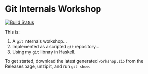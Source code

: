 Git Internals Workshop
======================

[![Build Status](https://travis-ci.org/vaibhavsagar/git-internals-workshop.svg?branch=master)](https://travis-ci.org/vaibhavsagar/git-internals-workshop)

This is:

1. A `git` internals workshop...
2. Implemented as a scripted `git` repository...
3. Using my `git` library in Haskell.

To get started, download the latest generated `workshop.zip` from the Releases
page, unzip it, and run `git show`.
